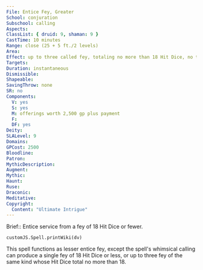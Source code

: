```yaml
---
File: Entice Fey, Greater
School: conjuration
Subschool: calling
Aspects: 
ClassList: { druid: 9, shaman: 9 }
CastTime: 10 minutes
Range: close (25 + 5 ft./2 levels)
Area: 
Effect: up to three called fey, totaling no more than 18 Hit Dice, no two of which can appear more than 30 ft. apart
Targets: 
Duration: instantaneous
Dismissible: 
Shapeable: 
SavingThrow: none
SR: no
Components:
  V: yes
  S: yes
  M: offerings worth 2,500 gp plus payment
  F: 
  DF: yes
Deity: 
SLALevel: 9
Domains: 
GPCost: 2500
Bloodline: 
Patron: 
MythicDescription: 
Augment: 
Mythic: 
Haunt: 
Ruse: 
Draconic: 
Meditative: 
Copyright:
  Content: "Ultimate Intrigue"
---
```

Brief:: Entice service from a fey of 18 Hit Dice or fewer.

```dataviewjs
customJS.Spell.printWiki(dv)
```

This spell functions as lesser entice fey, except the spell's whimsical calling can produce a single fey of 18 Hit Dice or less,  or up to three fey of the same kind whose Hit Dice total no more than 18.
